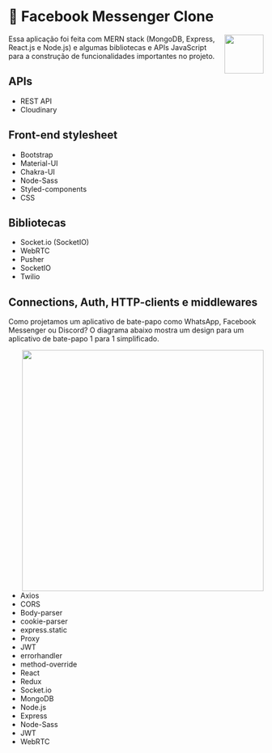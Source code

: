 <!--
https://youtu.be/59pumSluRj4
https://youtu.be/Q-y8ASwOYgQ
https://youtu.be/aLCu3vWot2E
https://youtu.be/oYMtCGfYMB8
https://youtu.be/cnxrhXORmnE
https://youtu.be/CkRGJC0ytdU
https://youtu.be/vl5CJIhy5oU
https://youtu.be/SYP54qp4aMM
https://youtu.be/NHCOPoqqFPc
https://youtu.be/8e_4KIj4jBs


https://youtu.be/43wwRPwQhvM
-->

# 💬 Facebook Messenger Clone
<img src="https://upload.wikimedia.org/wikipedia/commons/b/be/Facebook_Messenger_logo_2020.svg" height="77" align="right">

Essa aplicação foi feita com MERN stack (MongoDB, Express, React.js e Node.js) e algumas bibliotecas e APIs JavaScript para a construção de funcionalidades importantes no projeto.

## APIs
- REST API
- Cloudinary

## Front-end stylesheet
- Bootstrap
- Material-UI
- Chakra-UI
- Node-Sass
- Styled-components
- CSS

## Bibliotecas
- Socket.io (SocketIO)
- WebRTC
- Pusher
- SocketIO
- Twilio

## Connections, Auth, HTTP-clients e middlewares
Como projetamos um aplicativo de bate-papo como WhatsApp, Facebook Messenger ou Discord? O diagrama abaixo mostra um design para um aplicativo de bate-papo 1 para 1 simplificado.

<img height="477" align="right" src="https://github.com/user-attachments/assets/cfd169a6-d9c9-40a0-93de-11d220baab85" />

- Axios
- CORS
- Body-parser
- cookie-parser
- express.static
- Proxy
- JWT
- errorhandler
- method-override
- React
- Redux
- Socket.io
- MongoDB
- Node.js
- Express
- Node-Sass
- JWT
- WebRTC
